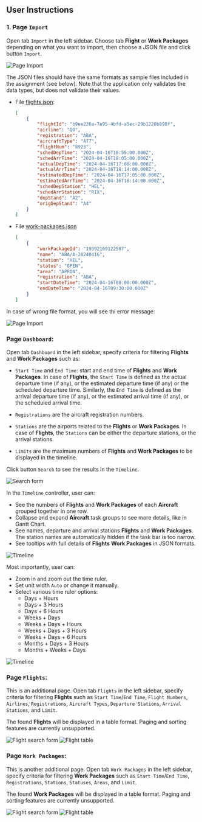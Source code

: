 ## User Instructions

### 1. Page `Import`


Open tab `Import` in the left sidebar. Choose tab **Flight** or **Work Packages** depending on what you want to import, then choose a JSON file and click button `Import`.

![Page Import](snapshots/page-import-01.png)

The JSON files should have the same formats as sample files included in the assignment (see below). Note that the application only validates the data types, but does not validate their values.


- File [flights.json](sample-data/flights.json):
    ```json
    [
        {
            "flightId": "b9ee236a-7e95-4bfd-a5ec-29b1220b898f",
            "airline": "QO",
            "registration": "ABA",
            "aircraftType": "AT7",
            "flightNum": "8923",
            "schedDepTime": "2024-04-16T16:55:00.000Z",
            "schedArrTime": "2024-04-16T18:05:00.000Z",
            "actualDepTime": "2024-04-16T17:08:00.000Z",
            "actualArrTime": "2024-04-16T18:14:00.000Z",
            "estimatedDepTime": "2024-04-16T17:05:00.000Z",
            "estimatedArrTime": "2024-04-16T18:14:00.000Z",
            "schedDepStation": "HEL",
            "schedArrStation": "RIX",
            "depStand": "A2",
            "origDepStand": "A4"
        }
    ]

- File [work-packages.json](sample-data/work-packages.json)
    ```json
    [
        {
            "workPackageId": "19392169122587",
            "name": "ABA/A-20240416",
            "station": "HEL",
            "status": "OPEN",
            "area": "APRON",
            "registration": "ABA",
            "startDateTime": "2024-04-16T08:00:00.000Z",
            "endDateTime": "2024-04-16T09:30:00.000Z"
        }
    ]

    ```

In case of wrong file format, you will see thi error message:

![Page Import](snapshots/page-import-02.png)


### Page `Dashboard`:

   
Open tab `Dashboard` in the left sidebar, specify criteria for filtering **Flights** and **Work Packages** such as:

*  `Start Time` and `End Time`: start and end time of **Flights** and **Work Packages**. In case of **Flights**, the `Start Time` is defined as the actual departure time (if any), or the estimated departure time (if any) or the scheduled departure time. Similarly, the `End Time` is defined as the arrival departure time (if any), or the estimated arrival time (if any), or the scheduled arrival time.

* `Registrations` are the aircraft registration numbers.
* `Stations` are the airports related to the **Flights** or **Work Packages**. In case of **Flights**, the `Stations` can be either the departure stations, or the arrival stations.

* `Limits` are the maximum numbers of **Flights** and **Work Packages** to be displayed in the timeline.

Click button `Search` to see the results in the `Timeline`. 

![Search form](snapshots/page-dashboard-01.png)

In the `Timeline` controller, user can:
* See the numbers of **Flights** and **Work Packages** of each **Aircraft** grouped together in one row.
* Collapse and expand **Aircraft** task groups to see more details, like in Gantt Chart.
* See names, departure and arrival stations **Flights** and **Work Packages**. The station names are automatically hidden if the task bar is too narrow.
* See tooltips with full details of **Flights** **Work Packages** in JSON formats.

![Timeline](snapshots/page-dashboard-02.png)


Most importantly, user can:
* Zoom in and zoom out the time ruler.
* Set unit width `Auto` or change it manually.
* Select various time ruler options:
  * Days + Hours
  * Days + 3 Hours
  * Days + 6 Hours
  * Weeks + Days
  * Weeks + Days + Hours
  * Weeks + Days + 3 Hours
  * Weeks + Days + 6 Hours
  * Months + Days + 3 Hours
  * Months + Weeks + Days

![Timeline](snapshots/page-dashboard-03.png)


### Page `Flights`:

This is an additional page. 
Open tab `Flights` in the left sidebar, specify criteria for filtering **Flights** such as `Start Time`/`End Time`, `Flight Numbers`, `Airlines`, `Registrations`, `Aircraft Types`, `Departure Stations`, `Arrival Stations`, and `Limit`.

The found **Flights** will be displayed in a table format. Paging and sorting features are currently unsupported.


![Flight search form](snapshots/page-flights-01.png)
![Flight table](snapshots/page-flights-02.png)


### Page `Work Packages`:

This is another additional page. 
Open tab `Work Packages` in the left sidebar, specify criteria for filtering **Work Packages** such as `Start Time`/`End Time`, `Registrations`, `Stations`, `Statuses`, `Areas`, and `Limit`.

The found **Work Packages** will be displayed in a table format. Paging and sorting features are currently unsupported.


![Flight search form](snapshots/page-work-packages-01.png)
![Flight table](snapshots/page-work-packages-02.png)

